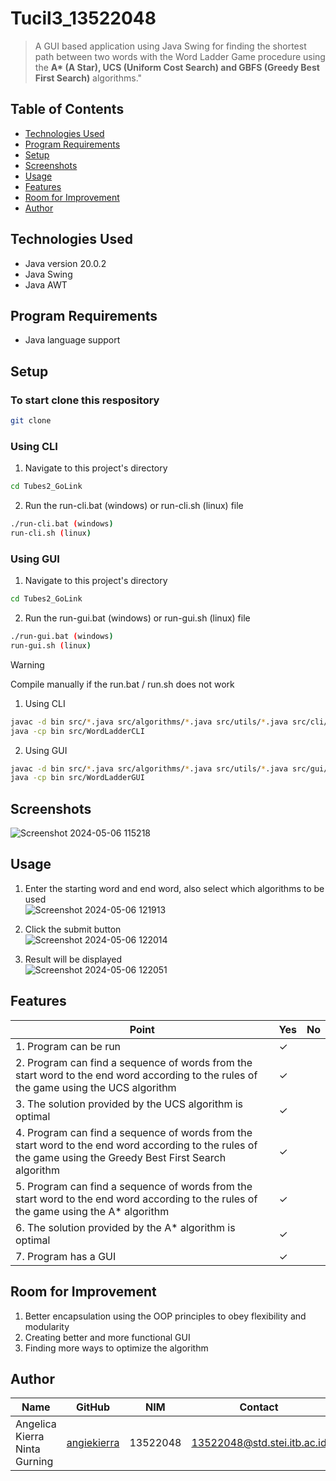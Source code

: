 # Tucil3_13522048 
> A GUI based application using Java Swing for finding the shortest path between two words with the Word Ladder Game procedure using the **A\* (A Star), UCS (Uniform Cost Search) and GBFS (Greedy Best First Search)** algorithms."

## Table of Contents

- [Technologies Used](#technologies-used)
- [Program Requirements](#program-requirements)
- [Setup](#setup)
- [Screenshots](#screenshots)
- [Usage](#usage)
- [Features](#features)
- [Room for Improvement](#room-for-improvement)
- [Author](#author)

## Technologies Used

- Java version 20.0.2
- Java Swing
- Java AWT


## Program Requirements
- Java language support

## Setup

### To start clone this respository 
```bash
git clone 
```

### Using CLI
1. Navigate to this project's directory
```bash
cd Tubes2_GoLink
```
2. Run the run-cli.bat (windows) or run-cli.sh (linux) file
```bash
./run-cli.bat (windows)
run-cli.sh (linux)
```

### Using GUI
1. Navigate to this project's directory
```bash
cd Tubes2_GoLink
```
2. Run the run-gui.bat (windows) or run-gui.sh (linux) file
```bash
./run-gui.bat (windows)
run-gui.sh (linux)
```

> [!WARNING]
> Compile manually if the run.bat / run.sh does not work
1. Using CLI
```bash
javac -d bin src/*.java src/algorithms/*.java src/utils/*.java src/cli/WordLadder.java
java -cp bin src/WordLadderCLI
```
2. Using GUI
```bash
javac -d bin src/*.java src/algorithms/*.java src/utils/*.java src/gui/*.java
java -cp bin src/WordLadderGUI
```

## Screenshots
![Screenshot 2024-05-06 115218](https://github.com/angiekierra/Tucil3_13522048/assets/118401646/8485d8f8-75cc-462f-b7c9-7b5d64ac7239)


## Usage
1. Enter the starting word and end word, also select which algorithms to be used <br>
![Screenshot 2024-05-06 121913](https://github.com/angiekierra/Tucil3_13522048/assets/118401646/c54cf59b-62cd-495b-a21a-52ac36daf0e7)<br>

2. Click the submit button <br>
![Screenshot 2024-05-06 122014](https://github.com/angiekierra/Tucil3_13522048/assets/118401646/c773ee0d-c90b-4a18-b80f-ecb5a884e798)<br>

3. Result will be displayed <br>
![Screenshot 2024-05-06 122051](https://github.com/angiekierra/Tucil3_13522048/assets/118401646/fc309c02-811b-400f-8704-3e450fab8969)<br>


## Features
| Point | Yes | No |
|-----|-----|------|
|1. Program can be run | &check; | |
|2. Program can find a sequence of words from the start word to the end word according to the rules of the game using the UCS algorithm | &check; | |
|3. The solution provided by the UCS algorithm is optimal | &check; | |
|4. Program can find a sequence of words from the start word to the end word according to the rules of the game using the Greedy Best First Search algorithm | &check; | |
|5. Program can find a sequence of words from the start word to the end word according to the rules of the game using the A* algorithm | &check; | |
|6. The solution provided by the A* algorithm is optimal | &check; | |
|7. Program has a GUI | &check; | |

## Room for Improvement
1. Better encapsulation using the OOP principles to obey flexibility and modularity
2. Creating better and more functional GUI
3. Finding more ways to optimize the algorithm

## Author

| Name                            | GitHub                                           | NIM      |  Contact                     |
| ------------------------------ | ------------------------------------------------- | -------- | ---------------------------- |
| Angelica Kierra Ninta Gurning  | [angiekierra](https://github.com/angiekierra)     | 13522048 | 13522048@std.stei.itb.ac.id  |
